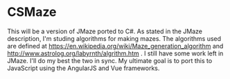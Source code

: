 # CSMaze
This will be a version of JMaze ported to C#.  As stated in the JMaze description, I'm studing algorithms for making mazes.  The  algorithms used are defined at  https://en.wikipedia.org/wiki/Maze_generation_algorithm and  http://www.astrolog.org/labyrnth/algrithm.htm .  I still have some work left in JMaze. I'll do my best the two in sync.  My ultimate goal is to port this to JavaScript using the AngularJS and Vue frameworks.

